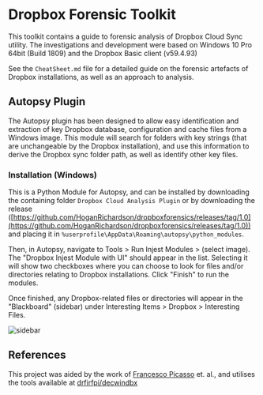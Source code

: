 # Dropbox Forensic Toolkit
This toolkit contains a guide to forensic analysis of Dropbox Cloud Sync utility. The investigations and development were based on Windows 10 Pro 64bit (Build 1809) and the Dropbox Basic client (v59.4.93)

See the `CheatSheet.md` file for a detailed guide on the forensic artefacts of Dropbox installations, as well as an approach to analysis.

## Autopsy Plugin
The Autopsy plugin has been designed to allow easy identification and extraction of key Dropbox database, configuration and cache files from a Windows image. This module will search for folders with key strings (that are unchangeable by the Dropbox installation), and use this information to derive the Dropbox sync folder path, as well as identify other key files.

### Installation (Windows)
This is a Python Module for Autopsy, and can be installed by downloading the containing folder `Dropbox Cloud Analysis Plugin` or by downloading the release ([https://github.com/HoganRichardson/dropboxforensics/releases/tag/1.0](https://github.com/HoganRichardson/dropboxforensics/releases/tag/1.0)) and placing it in `%userprofile\AppData\Roaming\autopsy\python_modules`.

Then, in Autopsy, navigate to Tools > Run Injest Modules > (select image). The "Dropbox Injest Module with UI" should appear in the list. Selecting it will show two checkboxes where you can choose to look for files and/or directories relating to Dropbox installations. Click "Finish" to run the modules. 

Once finished, any Dropbox-related files or directories will appear in the "Blackboard" (sidebar) under Interesting Items > Dropbox > Interesting Files.

![sidebar](https://user-images.githubusercontent.com/18340851/47053781-4b4a7480-d1fa-11e8-8092-1914dc1792c4.png)

## References
This project was aided by the work of [Francesco Picasso](http://blog.digital-forensics.it/2017/04/brush-up-on-dropbox-dbx-decryption.html?m=1) et. al., and utilises the tools available at [drfirfpi/decwindbx](https://github.com/dfirfpi/decwindbx)
